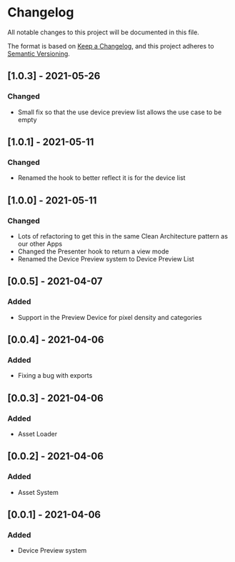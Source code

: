 # Changelog
All notable changes to this project will be documented in this file.

The format is based on [Keep a Changelog](https://keepachangelog.com/en/1.0.0/),
and this project adheres to [Semantic Versioning](https://semver.org/spec/v2.0.0.html).

## [1.0.3] - 2021-05-26
### Changed
- Small fix so that the use device preview list allows the use case to be empty

## [1.0.1] - 2021-05-11
### Changed
- Renamed the hook to better reflect it is for the device list

## [1.0.0] - 2021-05-11
### Changed
- Lots of refactoring to get this in the same Clean Architecture pattern as our other Apps
- Changed the Presenter hook to return a view mode
- Renamed the Device Preview system to Device Preview List 

## [0.0.5] - 2021-04-07
### Added
- Support in the Preview Device for pixel density and categories

## [0.0.4] - 2021-04-06
### Added
- Fixing a bug with exports

## [0.0.3] - 2021-04-06
### Added
- Asset Loader

## [0.0.2] - 2021-04-06
### Added
- Asset System

## [0.0.1] - 2021-04-06
### Added
- Device Preview system